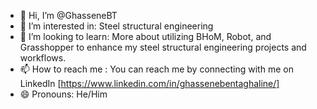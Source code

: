 - 👋 Hi, I’m @GhasseneBT
- 👀 I’m  interested in: Steel structural engineering
- 💞️ I’m looking  to learn: More about utilizing BHoM, Robot, and Grasshopper to enhance my steel structural engineering projects and workflows.
- 📫 How to reach me : You can reach me by connecting with me on LinkedIn [https://www.linkedin.com/in/ghassenebentaghaline/]
- 😄 Pronouns: He/Him


<!---
GhasseneBT/GhasseneBT is a ✨ special ✨ repository because its `README.md` (this file) appears on your GitHub profile.
You can click the Preview link to take a look at your changes.
--->

